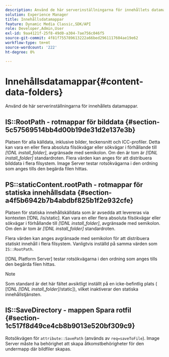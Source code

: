 ```yaml
---
description: Använd de här serverinställningarna för innehållets datamappar.
solution: Experience Manager
title: Innehållsdatamappar
feature: Dynamic Media Classic,SDK/API
role: Developer,Admin,User
exl-id: 9aa4121f-25f8-49d0-a304-7ae756c046f5
source-git-commit: 4f81f755789613222a66bed2961117604ae19e62
workflow-type: tm+mt
source-wordcount: '222'
ht-degree: 0%

---
```


# Innehållsdatamappar{#content-data-folders}

Använd de här serverinställningarna för innehållets datamappar.

## IS::RootPath - rotmappar för bilddata {#section-5c57569514bb4d00b19de31d2e137e3b}

Platsen för alla källdata, inklusive bilder, teckensnitt och ICC-profiler. Detta kan vara en eller flera absoluta filsökvägar eller sökvägar i förhållande till *[!DNL install_folder]*, avgränsade med semikolon. Om den är tom är *[!DNL install_folder]* standardroten. Flera värden kan anges för att distribuera bilddata i flera filsystem. Image Server testar rotsökvägarna i den ordning som anges tills den begärda filen hittas.

## PS::staticContent.rootPath - rotmappar för statiska innehållsdata {#section-a4f5b6942b7b4abdbf825b1f2e932cfe}

Platsen för statiska innehållskälldata som är avsedda att levereras via kontexten [!DNL /is/static]. Kan vara en eller flera absoluta filsökvägar eller sökvägar i förhållande till *[!DNL install_folder]*, avgränsade med semikolon. Om den är tom är *[!DNL install_folder]* standardroten.

Flera värden kan anges avgränsade med semikolon för att distribuera statiskt innehåll i flera filsystem. Vanligtvis inställd på samma värden som `IS::RootPath`.

[!DNL Platform Server] testar rotsökvägarna i den ordning som anges tills den begärda filen hittas.

>[!NOTE]
>
>Som standard är det här fältet avsiktligt inställt på en icke-befintlig plats ( [!DNL *[!DNL install_folder]*/static]), vilket inaktiverar den statiska innehållstjänsten.

## IS::SaveDirectory - mappen Spara rotfil {#section-1c517f8d49ce4cb8b9013e520bf309c9}

Rotsökvägen för `attribute::SavePath` (används av `req=saveToFile`). Image Server måste ha behörighet att skapa åtkomstbehörigheter för den undermapp där bildfiler skapas.
